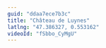 ```yaml
---
guid: "ddaa7ece7b3c"
title: "Château de Luynes"
latlng: "47.386327, 0.553162"
videoId: "fSbbo_CyMgU" 
---
```

